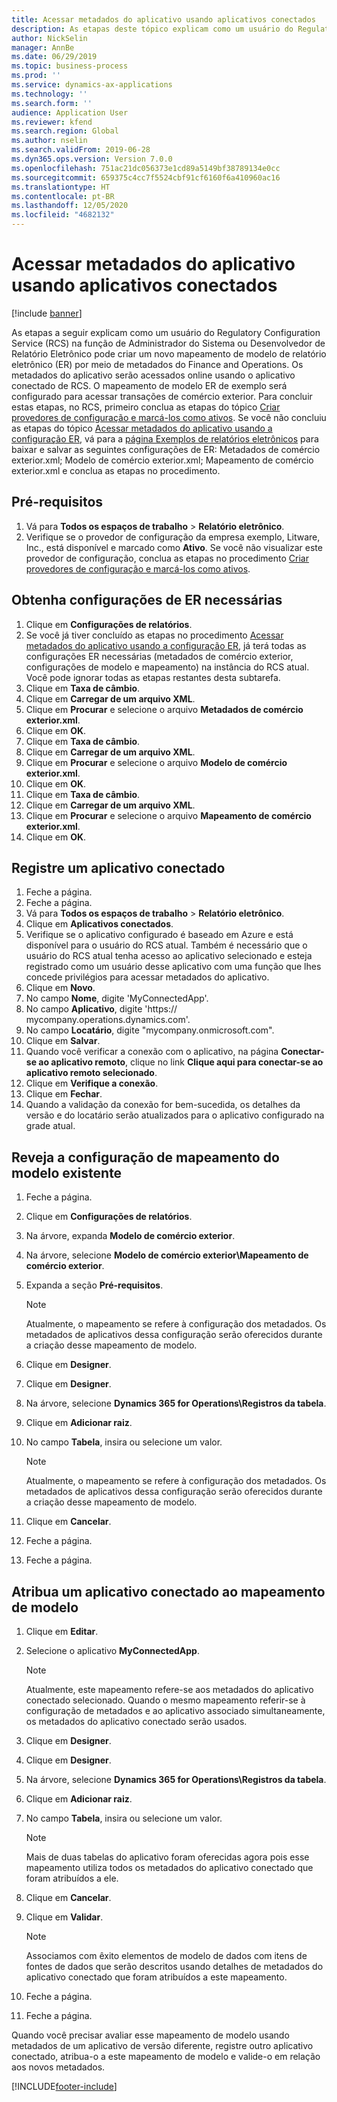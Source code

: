 ```yaml
---
title: Acessar metadados do aplicativo usando aplicativos conectados
description: As etapas deste tópico explicam como um usuário do Regulatory Configuration Service (RCS) pode criar um novo mapeamento de modelo de relatório eletrônico (ER) por meio de metadados no Finance and Operations.
author: NickSelin
manager: AnnBe
ms.date: 06/29/2019
ms.topic: business-process
ms.prod: ''
ms.service: dynamics-ax-applications
ms.technology: ''
ms.search.form: ''
audience: Application User
ms.reviewer: kfend
ms.search.region: Global
ms.author: nselin
ms.search.validFrom: 2019-06-28
ms.dyn365.ops.version: Version 7.0.0
ms.openlocfilehash: 751ac21dc056373e1cd89a5149bf38789134e0cc
ms.sourcegitcommit: 659375c4cc7f5524cbf91cf6160f6a410960ac16
ms.translationtype: HT
ms.contentlocale: pt-BR
ms.lasthandoff: 12/05/2020
ms.locfileid: "4682132"
---
```

# <a name="access-application-metadata-by-using-connected-applications"></a>Acessar metadados do aplicativo usando aplicativos conectados

[!include [banner](../../includes/banner.md)]

As etapas a seguir explicam como um usuário do Regulatory Configuration Service (RCS) na função de Administrador do Sistema ou Desenvolvedor de Relatório Eletrônico pode criar um novo mapeamento de modelo de relatório eletrônico (ER) por meio de metadados do Finance and Operations. Os metadados do aplicativo serão acessados online usando o aplicativo conectado de RCS. O mapeamento de modelo ER de exemplo será configurado para acessar transações de comércio exterior. Para concluir estas etapas, no RCS, primeiro conclua as etapas do tópico [Criar provedores de configuração e marcá-los como ativos](er-configuration-provider-mark-it-active-2016-11.md). Se você não concluiu as etapas do tópico [Acessar metadados do aplicativo usando a configuração ER](access-application-metadata-er-configuration.md), vá para a [página Exemplos de relatórios eletrônicos](https://go.microsoft.com/fwlink/?linkid=862266) para baixar e salvar as seguintes configurações de ER: Metadados de comércio exterior.xml; Modelo de comércio exterior.xml; Mapeamento de comércio exterior.xml e conclua as etapas no procedimento.

## <a name="prerequisites"></a>Pré-requisitos
1. Vá para **Todos os espaços de trabalho** > **Relatório eletrônico**. 
2. Verifique se o provedor de configuração da empresa exemplo, Litware, Inc., está disponível e marcado como **Ativo**. Se você não visualizar este provedor de configuração, conclua as etapas no procedimento [Criar provedores de configuração e marcá-los como ativos](er-configuration-provider-mark-it-active-2016-11.md). 

## <a name="get-required-er-configurations"></a>Obtenha configurações de ER necessárias
1. Clique em **Configurações de relatórios**. 
2. Se você já tiver concluído as etapas no procedimento [Acessar metadados do aplicativo usando a configuração ER](access-application-metadata-er-configuration.md), já terá todas as configurações ER necessárias (metadados de comércio exterior, configurações de modelo e mapeamento) na instância do RCS atual. Você pode ignorar todas as etapas restantes desta subtarefa. 
3. Clique em **Taxa de câmbio**. 
4. Clique em **Carregar de um arquivo XML**. 
5. Clique em **Procurar** e selecione o arquivo **Metadados de comércio exterior.xml**. 
6. Clique em **OK**. 
7. Clique em **Taxa de câmbio**. 
8. Clique em **Carregar de um arquivo XML**. 
9. Clique em **Procurar** e selecione o arquivo **Modelo de comércio exterior.xml**. 
10. Clique em **OK**. 
11. Clique em **Taxa de câmbio**. 
12. Clique em **Carregar de um arquivo XML**. 
13. Clique em **Procurar** e selecione o arquivo **Mapeamento de comércio exterior.xml**. 
14. Clique em **OK**. 

## <a name="register-a-connected-application"></a>Registre um aplicativo conectado
1. Feche a página. 
2. Feche a página. 
3. Vá para **Todos os espaços de trabalho** > **Relatório eletrônico**. 
4. Clique em **Aplicativos conectados**. 
5. Verifique se o aplicativo configurado é baseado em Azure e está disponível para o usuário do RCS atual. Também é necessário que o usuário do RCS atual tenha acesso ao aplicativo selecionado e esteja registrado como um usuário desse aplicativo com uma função que lhes concede privilégios para acessar metadados do aplicativo. 
6. Clique em **Novo**. 
7. No campo **Nome**, digite 'MyConnectedApp'. 
8. No campo **Aplicativo**, digite 'https:// mycompany.operations.dynamics.com'. 
9. No campo **Locatário**, digite "mycompany.onmicrosoft.com". 
10. Clique em **Salvar**. 
11. Quando você verificar a conexão com o aplicativo, na página **Conectar-se ao aplicativo remoto**, clique no link **Clique aqui para conectar-se ao aplicativo remoto selecionado**. 
12. Clique em **Verifique a conexão**. 
13. Clique em **Fechar**. 
14. Quando a validação da conexão for bem-sucedida, os detalhes da versão e do locatário serão atualizados para o aplicativo configurado na grade atual. 

## <a name="review-existing-model-mapping-configuration"></a>Reveja a configuração de mapeamento do modelo existente
1. Feche a página. 
2. Clique em **Configurações de relatórios**. 
3. Na árvore, expanda **Modelo de comércio exterior**. 
4. Na árvore, selecione **Modelo de comércio exterior\Mapeamento de comércio exterior**. 
5. Expanda a seção **Pré-requisitos**. 

    > [!NOTE]
    > Atualmente, o mapeamento se refere à configuração dos metadados. Os metadados de aplicativos dessa configuração serão oferecidos durante a criação desse mapeamento de modelo. 

6. Clique em **Designer**. 
7. Clique em **Designer**. 
8. Na árvore, selecione **Dynamics 365 for Operations\Registros da tabela**. 
9. Clique em **Adicionar raiz**. 
10. No campo **Tabela**, insira ou selecione um valor. 

    > [!NOTE]
    > Atualmente, o mapeamento se refere à configuração dos metadados. Os metadados de aplicativos dessa configuração serão oferecidos durante a criação desse mapeamento de modelo. 

11. Clique em **Cancelar**. 
12. Feche a página. 
13. Feche a página. 

## <a name="assign-connected-application-to-model-mapping"></a>Atribua um aplicativo conectado ao mapeamento de modelo 
1. Clique em **Editar**. 
2. Selecione o aplicativo **MyConnectedApp**. 

    > [!NOTE]
    > Atualmente, este mapeamento refere-se aos metadados do aplicativo conectado selecionado. Quando o mesmo mapeamento referir-se à configuração de metadados e ao aplicativo associado simultaneamente, os metadados do aplicativo conectado serão usados. 

3. Clique em **Designer**. 
4. Clique em **Designer**. 
5. Na árvore, selecione **Dynamics 365 for Operations\Registros da tabela**. 
6. Clique em **Adicionar raiz**. 
7. No campo **Tabela**, insira ou selecione um valor. 

    > [!NOTE]
    > Mais de duas tabelas do aplicativo foram oferecidas agora pois esse mapeamento utiliza todos os metadados do aplicativo conectado que foram atribuídos a ele. 

8. Clique em **Cancelar**. 
9. Clique em **Validar**. 

    > [!NOTE]
    > Associamos com êxito elementos de modelo de dados com itens de fontes de dados que serão descritos usando detalhes de metadados do aplicativo conectado que foram atribuídos a este mapeamento. 

10. Feche a página. 
11. Feche a página. 

Quando você precisar avaliar esse mapeamento de modelo usando metadados de um aplicativo de versão diferente, registre outro aplicativo conectado, atribua-o a este mapeamento de modelo e valide-o em relação aos novos metadados.


[!INCLUDE[footer-include](../../../../includes/footer-banner.md)]